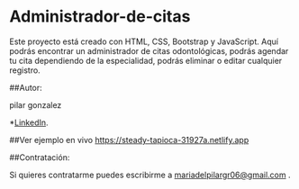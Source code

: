 # Administrador-de-citas

Este proyecto está creado con HTML, CSS, Bootstrap y JavaScript. Aquí podrás encontrar un administrador de citas odontológicas, podrás agendar tu cita dependiendo de la especialidad, podrás eliminar o editar cualquier registro.


##Autor:

pilar gonzalez

*[LinkedIn](https://www.linkedin.com/in/pilargrz/).


##Ver ejemplo en vivo https://steady-tapioca-31927a.netlify.app


##Contratación:

Si quieres contratarme puedes escribirme a mariadelpilargr06@gmail.com .
